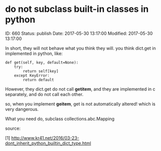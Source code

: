 # do not subclass built-in classes in python


ID: 660
Status: publish
Date: 2017-05-30 13:17:00
Modified: 2017-05-30 13:17:00


In short, they will not behave what you think they will. you think dict.get in implemented in python, like:

```
def get(self, key, default=None):
    try:
        return self[key]
    except KeyError:
        return default
```

However, they dict.get do not call __getitem__, and they are implemented in c separately, and do not call each other.

so, when you implement __geitem__, get is not automatically altered! which is very dangerous.

What you need do, subclass collections.abc.Mapping

source:

[1] http://www.kr41.net/2016/03-23-dont_inherit_python_builtin_dict_type.html